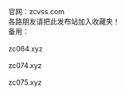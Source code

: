 官网：zcvss.com<br> 
各路朋友请把此发布站加入收藏夹！<br>
备用：<br>
<br>
zc064.xyz<br>
       <br>
zc074.xyz<br>
       <br>
zc075.xyz<br>
       <br>


       
